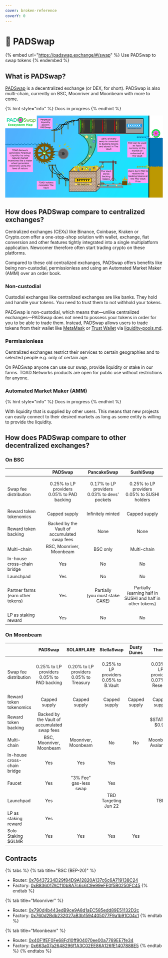 ```yaml
---
cover: broken-reference
coverY: 0
---
```


# 🍄 PADSwap

{% embed url="https://padswap.exchange/#/swap" %}
Use PADSwap to swap tokens
{% endembed %}

## What is PADSwap?

[PADSwap](https://dapps.padswap.exchange) is a decentralized exchange (or DEX, for short). PADSwap is also multi-chain, currently on BSC, Moonriver and Moonbeam with more to come.

{% hint style="info" %}
Docs in progress
{% endhint %}

![System Overview Written in a Fever Dream](<../../.gitbook/assets/TOAD PAD ECOSYSTEM MAP.jpg>)

## How does PADSwap compare to centralized exchanges?

Centralized exchanges (CEXs) like Binance, Coinbase, Kraken or Crypto.com offer a one-stop-shop solution with wallet, exchange, fiat conversion and other features tightly integrated into a single multiplatform application. Newcomer therefore often start trading crypto on these platforms.

Compared to these old centralized exchanges, PADSwap offers benefits like being non-custodial, permissionless and using an Automated Market Maker (AMM) over an order book.

### Non-custodial

Custodial exchanges like centralized exchanges are like banks. They hold and handle your tokens. You need to trust them to not withhold your tokens.

PADSwap is non-custodial, which means that—unlike centralized exchanges—PADSwap does not need to possess your tokens in order for you to be able to trade them. Instead, PADSwap allows users to trade tokens from their wallet like [MetaMask](https://metamask.io) or [Trust Wallet](https://trustwallet.com/de/) via [liquidity-pools.md](liquidity-pools.md "mention").

### Permissionless

Centralized exchanges restrict their services to certain geographies and to selected people e.g. only of certain age.

On PADSwap anyone can use our swap, provide liquidity or stake in our farms. TOAD.Networks products are open for public use without restrictions for anyone.

### Automated Market Maker (AMM)

{% hint style="info" %}
Docs in progress
{% endhint %}

With liquidity that is supplied by other users. This means that new projects can easily connect to their desired markets as long as some entity is willing to provide the liquidity.

## How does PADSwap compare to other decentralized exchanges?

### On BSC

|                                   |                        PADSwap                       |                       PancakeSwap                      |                               SushiSwap                              | 
| --------------------------------- | :--------------------------------------------------: | :----------------------------------------------------: | :------------------------------------------------------------------: | 
| Swap fee distribution             | <p>0.25% to LP providers<br>0.05% to PAD backing</p> | <p>0.17% to LP providers<br>0.03% to devs' pockets</p> |        <p>0.25% to LP providers<br>0.05% to SUSHI holders</p>        | 
| Reward token tokenomics           |                     Capped supply                    |                    Infinitely minted                   |                             Capped supply                            | 
| Reward token backing              |     Backed by the Vault of accumulated swap fees     |                          None                          |                                 None                                 | 
| Multi-chain                       |               BSC, Moonriver, Moonbeam               |                        BSC only                        |                              Multi-chain                             | 
| In-house cross-chain bridge       |                          Yes                         |                           No                           |                                  No                                  | 
| Launchpad                         |                          Yes                         |                           No                           |                                  No                                  | 
| Partner farms (earn other tokens) |                          Yes                         |        <p>Partially<br>(you must stake CAKE)</p>       | <p>Partially<br>(earning half in SUSHI and half in other tokens)</p> | 
| LP as staking reward              |                          Yes                         |                           No                           |                                  No                                  | 

### On Moonbeam

|                             |                        PADSwap                       |                     SOLARFLARE                    |                    StellaSwap                    |  Dusty Dunes  |                      Thorus                      |                     Zenlink                    |                    Beamswap                    |    LunarDEX   |
| --------------------------- | :--------------------------------------------------: | :-----------------------------------------------: | :----------------------------------------------: | :-----------: | :----------------------------------------------: | :--------------------------------------------: | :--------------------------------------------: | :-----------: |
| Swap fee distribution       | <p>0.25% to LP providers<br>0.05% to PAD backing</p> | <p>0.20% to LP providers<br>0.05% to Treasury</p> | <p>0.25% to LP providers<br>0.05% to B.Vault</p> |               | <p>0.03% to LP providers<br>0.07% to Reserve</p> | <p>0.15% to LP providers<br>0.15% to Misc.</p> | <p>0.17% to LP providers<br>0.13% to Misc.</p> |               |
| Reward token tokenomics     |                     Capped supply                    |                   Capped supply                   |                   Capped supply                  | Capped supply |                   Capped supply                  |                  Capped supply                 |                  Capped supply                 | Capped supply |
| Reward token backing        |     Backed by the Vault of accumulated swap fees     |                                                   |                                                  |               |                  $STATIK > $0.99                 |                                                |                                                |               |
| Multi-chain                 |               BSC, Moonriver, Moonbeam               |                Moonriver, Moonbeam                |                        No                        |       No      |                Moonbeam, Avalanche               |               Moonriver, Moonbeam              |                       No                       |       No      |
| In-house cross-chain bridge |                          Yes                         |                        Yes                        |                        Yes                       |               |                                                  |                       Yes                      |                       Yes                      |               |
| Faucet                      |                          Yes                         |               "3% Fee" gas-less swap              |                        Yes                       |               |                                                  |                                                |                       Yes                      |               |
| Launchpad                   |                          Yes                         |                                                   |               TBD Targeting Jun 22               |               |                        TBD                       |                                                |                       TBD                      |               |
| LP as staking reward        |                          Yes                         |                                                   |                                                  |               |                                                  |                                                |                                                |               |
| Solo Staking $GLMR          |                          Yes                         |                        Yes                        |                        Yes                       |      Yes      |                                                  |                       Yes                      |                       Yes                      |               |

## Contracts

{% tabs %}
{% tab title="BSC (BEP-20)" %}
* Router: [0x76437234D29f84D9A12820A137c6c6A719138C24](https://bscscan.com/address/0x76437234d29f84d9a12820a137c6c6a719138c24)
* Factory: [0xB836017ACf10b8A7c6c6C9e99eFE0f5B0250FC45](https://bscscan.com/address/0xb836017acf10b8a7c6c6c9e99efe0f5b0250fc45)
{% endtab %}

{% tab title="Moonriver" %}
* Router: [0x790d4b443edB9ce9A8d1aEC585edd89E51132D2c](https://moonriver.moonscan.io/address/0x790d4b443edb9ce9a8d1aec585edd89e51132d2c)
* Factory: [0x760d2Bdb232027aB3b1594405077F9a1b91C04c1](https://moonriver.moonscan.io/address/0x760d2bdb232027ab3b1594405077f9a1b91c04c1)
{% endtab %}

{% tab title="Moonbeam" %}
* Router: [0x40F1fEF0Fe68Fd10ff904070ee00a7769EE7fe34](https://blockscout.moonbeam.network/address/0x40F1fEF0Fe68Fd10ff904070ee00a7769EE7fe34)
* Factory: [0x663a07a2648296f1A3C02EE86A126fE1407888E5](https://blockscout.moonbeam.network/address/0x663a07a2648296f1A3C02EE86A126fE1407888E5)
{% endtab %}
{% endtabs %}
